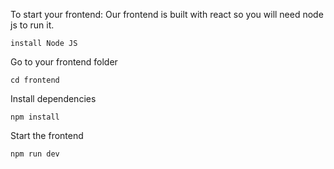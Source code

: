 To start your frontend: 
Our frontend is built with react so you will need node js to run it.
```
install Node JS
```
Go to your frontend folder
```
cd frontend
```
Install dependencies
```
npm install
```
Start the frontend
```
npm run dev
```